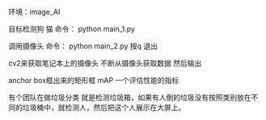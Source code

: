 环境：image_AI

目标检测狗 猫
命令：
python main_1.py


调用摄像头
命令：
python main_2.py
按q 退出

cv2来获取笔记本上的摄像头
不断从摄像头获取数据
然后输出


anchor box框出来的矩形框
mAP 一个评估性能的指标

有个团队在做垃圾分类
就是检测垃圾箱，如果有人倒的垃圾没有按照类别放在不同的垃圾桶中，就检测人，然后把这个人展示在大屏上。
